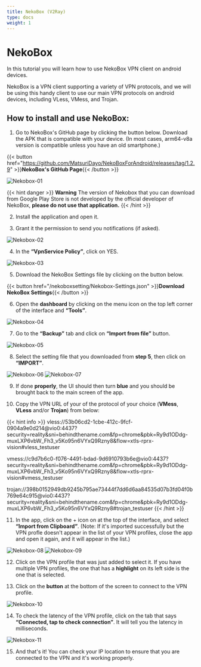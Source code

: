 ```yaml
---
title: NekoBox (V2Ray)
type: docs
weight: 1
---
```


# NekoBox

In this tutorial you will learn how to use NekoBox VPN client on android devices.

NekoBox is a VPN client supporting a variety of VPN protocols, and we will be using this handy client to use our main VPN protocols on android devices, including VLess, VMess, and Trojan.

## How to install and use NekoBox:

1. Go to NekoBox's GitHub page by clicking the button below. Download the APK that is compatible with your device. (In most cases, arm64-v8a version is compatible unless you have an old smartphone.)

{{< button href="https://github.com/MatsuriDayo/NekoBoxForAndroid/releases/tag/1.2.9" >}}**NekoBox's GitHub Page**{{< /button >}}

![Nekobox-01](/images/nekobox-12.png)

{{< hint danger >}}
**Warning**
The version of Nekobox that you can download from Google Play Store is not developed by the official developer of NekoBox, **please do not use that application.**
{{< /hint >}}

2. Install the application and open it.

3. Grant it the permission to send you notifications (if asked).

![Nekobox-02](/images/nekobox-01.png)

4. In the **“VpnService Policy”**, click on YES.

![Nekobox-03](/images/nekobox-02.png)

5. Download the NekoBox Settings file by clicking on the button below.

{{< button href="/nekoboxsetting/Nekobox-Settings.json" >}}**Download NekoBox Settings**{{< /button >}}

6. Open the **dashboard** by clicking on the menu icon on the top left corner of the interface and **“Tools”**.

![Nekobox-04](/images/nekobox-03.png)

7. Go to the **“Backup”** tab and click on **“Import from file”** button.

![Nekobox-05](/images/nekobox-04.png)

8. Select the setting file that you downloaded from **step 5**, then click on **“IMPORT”**.

![Nekobox-06](/images/nekobox-05.png)
![Nekobox-07](/images/nekobox-06.png)

9. If done **properly**, the UI should then turn **blue** and you should be brought back to the main screen of the app.

10. Copy the VPN URL of your of the protocol of your choice (**VMess**, **VLess** and/or **Trojan**) from below:

{{< hint info >}}
vless://53b06cd2-1cbe-412c-9fcf-0904a9e0d214@vio0:4437?security=reality&sni=behindthename.com&fp=chrome&pbk=Ry9d1ODdg-muxLXP6vbW_Fh3_v5Ko95n6VYxQ9Rzny8&flow=xtls-rprx-vision#vless_testuser

vmess://c9d7b6c0-f076-4491-bdad-9d6910793b6e@vio0:4437?security=reality&sni=behindthename.com&fp=chrome&pbk=Ry9d1ODdg-muxLXP6vbW_Fh3_v5Ko95n6VYxQ9Rzny8&flow=xtls-rprx-vision#vmess_testuser

trojan://398b0152949db9245b795ae73444f7dd6d6aa84535d07b3fd04f0b769e64c915@vio0:4437?security=reality&sni=behindthename.com&fp=chrome&pbk=Ry9d1ODdg-muxLXP6vbW_Fh3_v5Ko95n6VYxQ9Rzny8#trojan_testuser
{{< /hint >}}

11. In the app, click on the + icon on at the top of the interface, and select **“Import from Clipboard”**. (Note: If it's imported successfully but the VPN profle doesn't appear in the list of your VPN profiles, close the app and open it again, and it will appear in the list.)

![Nekobox-08](/images/nekobox-07.png)
![Nekobox-09](/images/nekobox-08.png)

12. Click on the VPN profile that was just added to select it. If you have multiple VPN profiles, the one that has a **highlight** on its left side is the one that is selected.

13. Click on the **button** at the bottom of the screen to connect to the VPN profile.

![Nekobox-10](/images/nekobox-09.png)

14. To check the latency of the VPN profile, click on the tab that says **“Connected, tap to check connection”**. It will tell you the latency in milliseconds.

![Nekobox-11](/images/nekobox-10.png)

15. And that's it! You can check your IP location to ensure that you are connected to the VPN and it's working properly.

